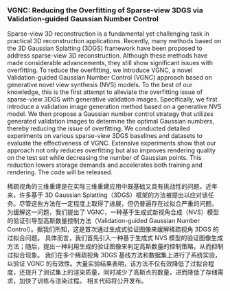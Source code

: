 ### VGNC: Reducing the Overfitting of Sparse-view 3DGS via Validation-guided Gaussian Number Control

Sparse-view 3D reconstruction is a fundamental yet challenging task in practical 3D reconstruction applications. Recently, many methods based on the 3D Gaussian Splatting (3DGS) framework have been proposed to address sparse-view 3D reconstruction. Although these methods have made considerable advancements, they still show significant issues with overfitting. To reduce the overfitting, we introduce VGNC, a novel Validation-guided Gaussian Number Control (VGNC) approach based on generative novel view synthesis (NVS) models. To the best of our knowledge, this is the first attempt to alleviate the overfitting issue of sparse-view 3DGS with generative validation images. Specifically, we first introduce a validation image generation method based on a generative NVS model. We then propose a Gaussian number control strategy that utilizes generated validation images to determine the optimal Gaussian numbers, thereby reducing the issue of overfitting. We conducted detailed experiments on various sparse-view 3DGS baselines and datasets to evaluate the effectiveness of VGNC. Extensive experiments show that our approach not only reduces overfitting but also improves rendering quality on the test set while decreasing the number of Gaussian points. This reduction lowers storage demands and accelerates both training and rendering. The code will be released.

稀疏视角的三维重建是在实际三维重建应用中既基础又具有挑战性的问题。近年来，许多基于 3D Gaussian Splatting（3DGS）框架的方法被提出以应对该任务。尽管这些方法在一定程度上取得了进展，但仍普遍存在过拟合严重的问题。
为缓解这一问题，我们提出了 VGNC，一种基于生成式新视角合成（NVS）模型的验证引导型高斯数量控制方法（Validation-guided Gaussian Number Control）。据我们所知，这是首次通过生成式验证图像来缓解稀疏视角 3DGS 的过拟合问题。
具体而言，我们首先引入一种基于生成式 NVS 模型的验证图像生成方法；随后，提出一种利用生成的验证图像来判定高斯数量的控制策略，从而抑制过拟合现象。
我们在多个稀疏视角 3DGS 基线方法和数据集上进行了系统实验，以验证 VGNC 的有效性。大量实验结果表明，该方法不仅有效降低了过拟合程度，还提升了测试集上的渲染质量，同时减少了高斯点的数量，进而降低了存储需求，加快了训练与渲染过程。
相关代码将公开发布。
